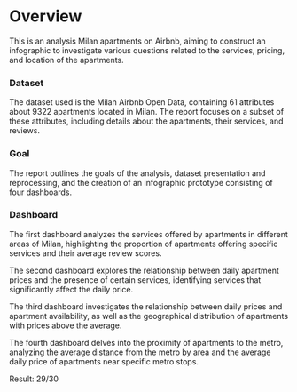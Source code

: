 # Overview
This is an analysis Milan apartments on Airbnb, aiming to construct an infographic to investigate various questions related to the services, pricing, and location of the apartments.

### Dataset
The dataset used is the Milan Airbnb Open Data, containing 61 attributes about 9322 apartments located in Milan. The report focuses on a subset of these attributes, including details about the apartments, their services, and reviews.

### Goal
The report outlines the goals of the analysis, dataset presentation and reprocessing, and the creation of an infographic prototype consisting of four dashboards.

### Dashboard
The first dashboard analyzes the services offered by apartments in different areas of Milan, highlighting the proportion of apartments offering specific services and their average review scores.

The second dashboard explores the relationship between daily apartment prices and the presence of certain services, identifying services that significantly affect the daily price.

The third dashboard investigates the relationship between daily prices and apartment availability, as well as the geographical distribution of apartments with prices above the average.

The fourth dashboard delves into the proximity of apartments to the metro, analyzing the average distance from the metro by area and the average daily price of apartments near specific metro stops.

Result: 29/30
